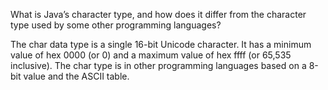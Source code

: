   What is Java’s character type, and how does it differ from the character type used by some other programming languages?

The char data type is a single 16-bit Unicode character. It has a minimum value of hex 0000 (or 0) and a maximum value of hex ffff (or 65,535 inclusive). The char type is in other programming languages based on a 8-bit value and the ASCII table.
